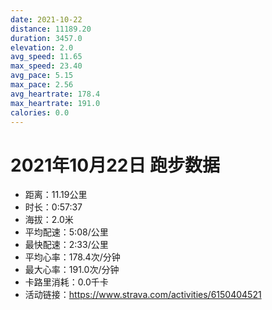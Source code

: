```yaml
---
date: 2021-10-22
distance: 11189.20
duration: 3457.0
elevation: 2.0
avg_speed: 11.65
max_speed: 23.40
avg_pace: 5.15
max_pace: 2.56
avg_heartrate: 178.4
max_heartrate: 191.0
calories: 0.0
---
```


# 2021年10月22日 跑步数据

- 距离：11.19公里
- 时长：0:57:37
- 海拔：2.0米
- 平均配速：5:08/公里
- 最快配速：2:33/公里
- 平均心率：178.4次/分钟
- 最大心率：191.0次/分钟
- 卡路里消耗：0.0千卡
- 活动链接：https://www.strava.com/activities/6150404521
